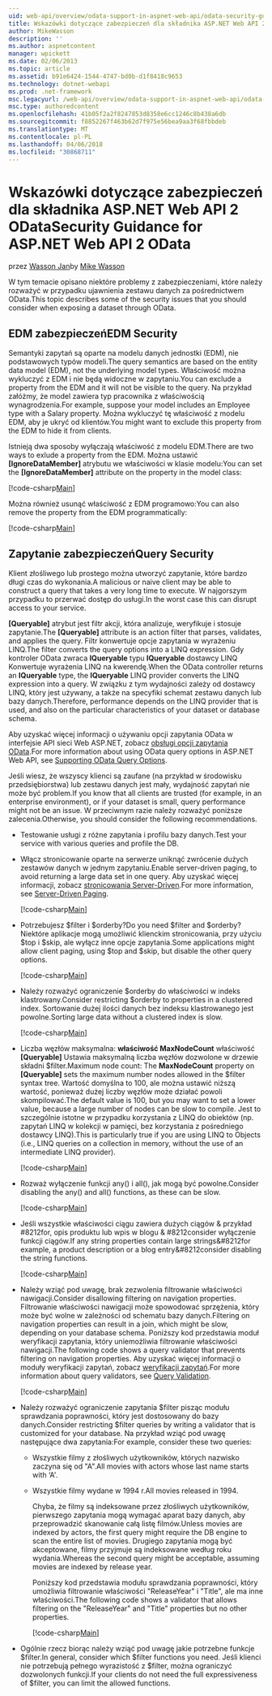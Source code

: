```yaml
---
uid: web-api/overview/odata-support-in-aspnet-web-api/odata-security-guidance
title: Wskazówki dotyczące zabezpieczeń dla składnika ASP.NET Web API 2 OData | Dokumentacja firmy Microsoft
author: MikeWasson
description: ''
ms.author: aspnetcontent
manager: wpickett
ms.date: 02/06/2013
ms.topic: article
ms.assetid: b91e6424-1544-4747-bd0b-d1f8418c9653
ms.technology: dotnet-webapi
ms.prod: .net-framework
msc.legacyurl: /web-api/overview/odata-support-in-aspnet-web-api/odata-security-guidance
msc.type: authoredcontent
ms.openlocfilehash: 41b05f2a2f8247853d8358e6cc1246c8b438a6db
ms.sourcegitcommit: f8852267f463b62d7f975e56bea9aa3f68fbbdeb
ms.translationtype: MT
ms.contentlocale: pl-PL
ms.lasthandoff: 04/06/2018
ms.locfileid: "30868711"
---
```

<a name="security-guidance-for-aspnet-web-api-2-odata"></a><span data-ttu-id="8736f-102">Wskazówki dotyczące zabezpieczeń dla składnika ASP.NET Web API 2 OData</span><span class="sxs-lookup"><span data-stu-id="8736f-102">Security Guidance for ASP.NET Web API 2 OData</span></span>
====================
<span data-ttu-id="8736f-103">przez [Wasson Jan](https://github.com/MikeWasson)</span><span class="sxs-lookup"><span data-stu-id="8736f-103">by [Mike Wasson](https://github.com/MikeWasson)</span></span>

<span data-ttu-id="8736f-104">W tym temacie opisano niektóre problemy z zabezpieczeniami, które należy rozważyć w przypadku ujawnienia zestawu danych za pośrednictwem OData.</span><span class="sxs-lookup"><span data-stu-id="8736f-104">This topic describes some of the security issues that you should consider when exposing a dataset through OData.</span></span>

## <a name="edm-security"></a><span data-ttu-id="8736f-105">EDM zabezpieczeń</span><span class="sxs-lookup"><span data-stu-id="8736f-105">EDM Security</span></span>

<span data-ttu-id="8736f-106">Semantyki zapytań są oparte na modelu danych jednostki (EDM), nie podstawowych typów modeli.</span><span class="sxs-lookup"><span data-stu-id="8736f-106">The query semantics are based on the entity data model (EDM), not the underlying model types.</span></span> <span data-ttu-id="8736f-107">Właściwość można wykluczyć z EDM i nie będą widoczne w zapytaniu.</span><span class="sxs-lookup"><span data-stu-id="8736f-107">You can exclude a property from the EDM and it will not be visible to the query.</span></span> <span data-ttu-id="8736f-108">Na przykład załóżmy, że model zawiera typ pracownika z właściwością wynagrodzenia.</span><span class="sxs-lookup"><span data-stu-id="8736f-108">For example, suppose your model includes an Employee type with a Salary property.</span></span> <span data-ttu-id="8736f-109">Można wykluczyć tę właściwość z modelu EDM, aby je ukryć od klientów.</span><span class="sxs-lookup"><span data-stu-id="8736f-109">You might want to exclude this property from the EDM to hide it from clients.</span></span>

<span data-ttu-id="8736f-110">Istnieją dwa sposoby wyłączają właściwość z modelu EDM.</span><span class="sxs-lookup"><span data-stu-id="8736f-110">There are two ways to exlude a property from the EDM.</span></span> <span data-ttu-id="8736f-111">Można ustawić **[IgnoreDataMember]** atrybutu we właściwości w klasie modelu:</span><span class="sxs-lookup"><span data-stu-id="8736f-111">You can set the **[IgnoreDataMember]** attribute on the property in the model class:</span></span>

[!code-csharp[Main](odata-security-guidance/samples/sample1.cs)]

<span data-ttu-id="8736f-112">Można również usunąć właściwość z EDM programowo:</span><span class="sxs-lookup"><span data-stu-id="8736f-112">You can also remove the property from the EDM programmatically:</span></span>

[!code-csharp[Main](odata-security-guidance/samples/sample2.cs)]

## <a name="query-security"></a><span data-ttu-id="8736f-113">Zapytanie zabezpieczeń</span><span class="sxs-lookup"><span data-stu-id="8736f-113">Query Security</span></span>

<span data-ttu-id="8736f-114">Klient złośliwego lub prostego można utworzyć zapytanie, które bardzo długi czas do wykonania.</span><span class="sxs-lookup"><span data-stu-id="8736f-114">A malicious or naive client may be able to construct a query that takes a very long time to execute.</span></span> <span data-ttu-id="8736f-115">W najgorszym przypadku to przerwać dostęp do usługi.</span><span class="sxs-lookup"><span data-stu-id="8736f-115">In the worst case this can disrupt access to your service.</span></span>

<span data-ttu-id="8736f-116">**[Queryable]** atrybut jest filtr akcji, która analizuje, weryfikuje i stosuje zapytanie.</span><span class="sxs-lookup"><span data-stu-id="8736f-116">The **[Queryable]** attribute is an action filter that parses, validates, and applies the query.</span></span> <span data-ttu-id="8736f-117">Filtr konwertuje opcje zapytania w wyrażeniu LINQ.</span><span class="sxs-lookup"><span data-stu-id="8736f-117">The filter converts the query options into a LINQ expression.</span></span> <span data-ttu-id="8736f-118">Gdy kontroler OData zwraca **IQueryable** typu **IQueryable** dostawcy LINQ Konwertuje wyrażenia LINQ na kwerendę.</span><span class="sxs-lookup"><span data-stu-id="8736f-118">When the OData controller returns an **IQueryable** type, the **IQueryable** LINQ provider converts the LINQ expression into a query.</span></span> <span data-ttu-id="8736f-119">W związku z tym wydajności zależy od dostawcy LINQ, który jest używany, a także na specyfiki schemat zestawu danych lub bazy danych.</span><span class="sxs-lookup"><span data-stu-id="8736f-119">Therefore, performance depends on the LINQ provider that is used, and also on the particular characteristics of your dataset or database schema.</span></span>

<span data-ttu-id="8736f-120">Aby uzyskać więcej informacji o używaniu opcji zapytania OData w interfejsie API sieci Web ASP.NET, zobacz [obsługi opcji zapytania OData](supporting-odata-query-options.md).</span><span class="sxs-lookup"><span data-stu-id="8736f-120">For more information about using OData query options in ASP.NET Web API, see [Supporting OData Query Options](supporting-odata-query-options.md).</span></span>

<span data-ttu-id="8736f-121">Jeśli wiesz, że wszyscy klienci są zaufane (na przykład w środowisku przedsiębiorstwa) lub zestawu danych jest mały, wydajność zapytań nie może być problem.</span><span class="sxs-lookup"><span data-stu-id="8736f-121">If you know that all clients are trusted (for example, in an enterprise environment), or if your dataset is small, query performance might not be an issue.</span></span> <span data-ttu-id="8736f-122">W przeciwnym razie należy rozważyć poniższe zalecenia.</span><span class="sxs-lookup"><span data-stu-id="8736f-122">Otherwise, you should consider the following recommendations.</span></span>

- <span data-ttu-id="8736f-123">Testowanie usługi z różne zapytania i profilu bazy danych.</span><span class="sxs-lookup"><span data-stu-id="8736f-123">Test your service with various queries and profile the DB.</span></span>
- <span data-ttu-id="8736f-124">Włącz stronicowanie oparte na serwerze uniknąć zwrócenie dużych zestawów danych w jednym zapytaniu.</span><span class="sxs-lookup"><span data-stu-id="8736f-124">Enable server-driven paging, to avoid returning a large data set in one query.</span></span> <span data-ttu-id="8736f-125">Aby uzyskać więcej informacji, zobacz [stronicowania Server-Driven](supporting-odata-query-options.md#server-paging).</span><span class="sxs-lookup"><span data-stu-id="8736f-125">For more information, see [Server-Driven Paging](supporting-odata-query-options.md#server-paging).</span></span> 

    [!code-csharp[Main](odata-security-guidance/samples/sample3.cs)]
- <span data-ttu-id="8736f-126">Potrzebujesz $filter i $orderby?</span><span class="sxs-lookup"><span data-stu-id="8736f-126">Do you need $filter and $orderby?</span></span> <span data-ttu-id="8736f-127">Niektóre aplikacje mogą umożliwić klienckim stronicowania, przy użyciu $top i $skip, ale wyłącz inne opcje zapytania.</span><span class="sxs-lookup"><span data-stu-id="8736f-127">Some applications might allow client paging, using $top and $skip, but disable the other query options.</span></span> 

    [!code-csharp[Main](odata-security-guidance/samples/sample4.cs)]
- <span data-ttu-id="8736f-128">Należy rozważyć ograniczenie $orderby do właściwości w indeks klastrowany.</span><span class="sxs-lookup"><span data-stu-id="8736f-128">Consider restricting $orderby to properties in a clustered index.</span></span> <span data-ttu-id="8736f-129">Sortowanie dużej ilości danych bez indeksu klastrowanego jest powolne.</span><span class="sxs-lookup"><span data-stu-id="8736f-129">Sorting large data without a clustered index is slow.</span></span> 

    [!code-csharp[Main](odata-security-guidance/samples/sample5.cs)]
- <span data-ttu-id="8736f-130">Liczba węzłów maksymalna: **właściwość MaxNodeCount** właściwość **[Queryable]** Ustawia maksymalną liczba węzłów dozwolone w drzewie składni $filter.</span><span class="sxs-lookup"><span data-stu-id="8736f-130">Maximum node count: The **MaxNodeCount** property on **[Queryable]** sets the maximum number nodes allowed in the $filter syntax tree.</span></span> <span data-ttu-id="8736f-131">Wartość domyślna to 100, ale można ustawić niższą wartość, ponieważ dużej liczby węzłów może działać powoli skompilować.</span><span class="sxs-lookup"><span data-stu-id="8736f-131">The default value is 100, but you may want to set a lower value, because a large number of nodes can be slow to compile.</span></span> <span data-ttu-id="8736f-132">Jest to szczególnie istotne w przypadku korzystania z LINQ do obiektów (np. zapytań LINQ w kolekcji w pamięci, bez korzystania z pośredniego dostawcy LINQ).</span><span class="sxs-lookup"><span data-stu-id="8736f-132">This is particularly true if you are using LINQ to Objects (i.e., LINQ queries on a collection in memory, without the use of an intermediate LINQ provider).</span></span> 

    [!code-csharp[Main](odata-security-guidance/samples/sample6.cs)]
- <span data-ttu-id="8736f-133">Rozważ wyłączenie funkcji any() i all(), jak mogą być powolne.</span><span class="sxs-lookup"><span data-stu-id="8736f-133">Consider disabling the any() and all() functions, as these can be slow.</span></span> 

    [!code-csharp[Main](odata-security-guidance/samples/sample7.cs)]
- <span data-ttu-id="8736f-134">Jeśli wszystkie właściwości ciągu zawiera dużych ciągów & przykład #8212for, opis produktu lub wpis w blogu & #8212consider wyłączenie funkcji ciągów.</span><span class="sxs-lookup"><span data-stu-id="8736f-134">If any string properties contain large strings&#8212for example, a product description or a blog entry&#8212consider disabling the string functions.</span></span> 

    [!code-csharp[Main](odata-security-guidance/samples/sample8.cs)]
- <span data-ttu-id="8736f-135">Należy wziąć pod uwagę, brak zezwolenia filtrowanie właściwości nawigacji.</span><span class="sxs-lookup"><span data-stu-id="8736f-135">Consider disallowing filtering on navigation properties.</span></span> <span data-ttu-id="8736f-136">Filtrowanie właściwości nawigacji może spowodować sprzężenia, który może być wolne w zależności od schematu bazy danych.</span><span class="sxs-lookup"><span data-stu-id="8736f-136">Filtering on navigation properties can result in a join, which might be slow, depending on your database schema.</span></span> <span data-ttu-id="8736f-137">Poniższy kod przedstawia moduł weryfikacji zapytania, który uniemożliwia filtrowanie właściwości nawigacji.</span><span class="sxs-lookup"><span data-stu-id="8736f-137">The following code shows a query validator that prevents filtering on navigation properties.</span></span> <span data-ttu-id="8736f-138">Aby uzyskać więcej informacji o moduły weryfikacji zapytań, zobacz [weryfikacji zapytań](supporting-odata-query-options.md#query-validation).</span><span class="sxs-lookup"><span data-stu-id="8736f-138">For more information about query validators, see [Query Validation](supporting-odata-query-options.md#query-validation).</span></span> 

    [!code-csharp[Main](odata-security-guidance/samples/sample9.cs)]
- <span data-ttu-id="8736f-139">Należy rozważyć ograniczenie zapytania $filter pisząc modułu sprawdzania poprawności, który jest dostosowany do bazy danych.</span><span class="sxs-lookup"><span data-stu-id="8736f-139">Consider restricting $filter queries by writing a validator that is customized for your database.</span></span> <span data-ttu-id="8736f-140">Na przykład wziąć pod uwagę następujące dwa zapytania:</span><span class="sxs-lookup"><span data-stu-id="8736f-140">For example, consider these two queries:</span></span> 

  - <span data-ttu-id="8736f-141">Wszystkie filmy z złośliwych użytkowników, których nazwisko zaczyna się od "A".</span><span class="sxs-lookup"><span data-stu-id="8736f-141">All movies with actors whose last name starts with ‘A'.</span></span>
  - <span data-ttu-id="8736f-142">Wszystkie filmy wydane w 1994 r.</span><span class="sxs-lookup"><span data-stu-id="8736f-142">All movies released in 1994.</span></span>

    <span data-ttu-id="8736f-143">Chyba, że filmy są indeksowane przez złośliwych użytkowników, pierwszego zapytania mogą wymagać aparat bazy danych, aby przeprowadzić skanowanie całą listę filmów.</span><span class="sxs-lookup"><span data-stu-id="8736f-143">Unless movies are indexed by actors, the first query might require the DB engine to scan the entire list of movies.</span></span> <span data-ttu-id="8736f-144">Drugiego zapytania mogą być akceptowane, filmy przyjmuje są indeksowane według roku wydania.</span><span class="sxs-lookup"><span data-stu-id="8736f-144">Whereas the second query might be acceptable, assuming movies are indexed by release year.</span></span>

    <span data-ttu-id="8736f-145">Poniższy kod przedstawia modułu sprawdzania poprawności, który umożliwia filtrowanie właściwości "ReleaseYear" i "Title", ale ma inne właściwości.</span><span class="sxs-lookup"><span data-stu-id="8736f-145">The following code shows a validator that allows filtering on the "ReleaseYear" and "Title" properties but no other properties.</span></span>

    [!code-csharp[Main](odata-security-guidance/samples/sample10.cs)]
- <span data-ttu-id="8736f-146">Ogólnie rzecz biorąc należy wziąć pod uwagę jakie potrzebne funkcje $filter.</span><span class="sxs-lookup"><span data-stu-id="8736f-146">In general, consider which $filter functions you need.</span></span> <span data-ttu-id="8736f-147">Jeśli klienci nie potrzebują pełnego wyrazistość z $filter, można ograniczyć dozwolonych funkcji.</span><span class="sxs-lookup"><span data-stu-id="8736f-147">If your clients do not need the full expressiveness of $filter, you can limit the allowed functions.</span></span>
